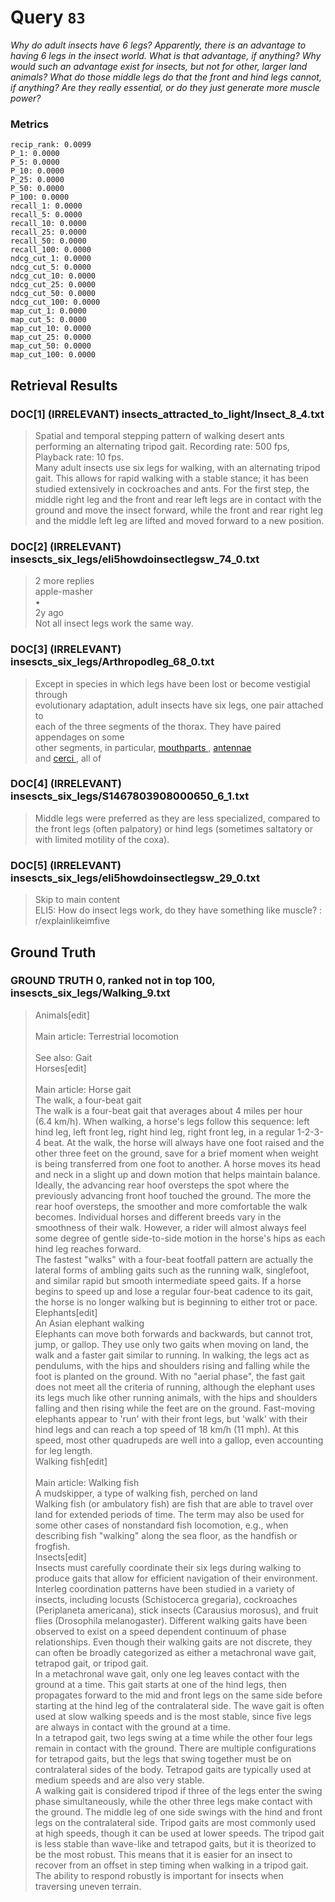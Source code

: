 # Query `83`

*Why do adult insects have 6 legs?
Apparently, there is an advantage to having 6 legs in the insect world. What is that advantage, if anything? Why would such an advantage exist for insects, but not for other, larger land animals?
What do those middle legs do that the front and hind legs cannot, if anything? Are they really essential, or do they just generate more muscle power?*

### Metrics

```
recip_rank: 0.0099
P_1: 0.0000
P_5: 0.0000
P_10: 0.0000
P_25: 0.0000
P_50: 0.0000
P_100: 0.0000
recall_1: 0.0000
recall_5: 0.0000
recall_10: 0.0000
recall_25: 0.0000
recall_50: 0.0000
recall_100: 0.0000
ndcg_cut_1: 0.0000
ndcg_cut_5: 0.0000
ndcg_cut_10: 0.0000
ndcg_cut_25: 0.0000
ndcg_cut_50: 0.0000
ndcg_cut_100: 0.0000
map_cut_1: 0.0000
map_cut_5: 0.0000
map_cut_10: 0.0000
map_cut_25: 0.0000
map_cut_50: 0.0000
map_cut_100: 0.0000
```

## Retrieval Results

### DOC[1] (IRRELEVANT) insects_attracted_to_light/Insect_8_4.txt
> Spatial and temporal stepping pattern of walking desert ants performing an alternating tripod gait. Recording rate: 500 fps, Playback rate: 10 fps.<br>Many adult insects use six legs for walking, with an alternating tripod gait. This allows for rapid walking with a stable stance; it has been studied extensively in cockroaches and ants. For the first step, the middle right leg and the front and rear left legs are in contact with the ground and move the insect forward, while the front and rear right leg and the middle left leg are lifted and moved forward to a new position.

### DOC[2] (IRRELEVANT) insescts_six_legs/eli5howdoinsectlegsw_74_0.txt
> 2 more replies<br>apple-masher<br>•<br>2y ago<br>Not all insect legs work the same way.

### DOC[3] (IRRELEVANT) insescts_six_legs/Arthropodleg_68_0.txt
> Except in species in which legs have been lost or become vestigial through<br>evolutionary adaptation, adult insects have six legs, one pair attached to<br>each of the three segments of the thorax. They have paired appendages on some<br>other segments, in particular, [ mouthparts ](/wiki/Insect_mouthparts "Insect<br>mouthparts"), [ antennae ](/wiki/Antenna_\(biology\) "Antenna \(biology\)")<br>and [ cerci ](/wiki/Cercus "Cercus"), all of

### DOC[4] (IRRELEVANT) insescts_six_legs/S1467803908000650_6_1.txt
> Middle legs were preferred as they are less specialized, compared to the front legs (often palpatory) or hind legs (sometimes saltatory or with limited motility of the coxa).

### DOC[5] (IRRELEVANT) insescts_six_legs/eli5howdoinsectlegsw_29_0.txt
> Skip to main content<br>ELI5: How do insect legs work, do they have something like muscle? : r/explainlikeimfive


## Ground Truth

### GROUND TRUTH 0, ranked not in top 100, insescts_six_legs/Walking_9.txt
> Animals[edit]<br><br>Main article: Terrestrial locomotion<br><br>See also: Gait<br>Horses[edit]<br><br>Main article: Horse gait<br>The walk, a four-beat gait<br>The walk is a four-beat gait that averages about 4 miles per hour (6.4 km/h). When walking, a horse's legs follow this sequence: left hind leg, left front leg, right hind leg, right front leg, in a regular 1-2-3-4 beat. At the walk, the horse will always have one foot raised and the other three feet on the ground, save for a brief moment when weight is being transferred from one foot to another. A horse moves its head and neck in a slight up and down motion that helps maintain balance.<br>Ideally, the advancing rear hoof oversteps the spot where the previously advancing front hoof touched the ground. The more the rear hoof oversteps, the smoother and more comfortable the walk becomes. Individual horses and different breeds vary in the smoothness of their walk. However, a rider will almost always feel some degree of gentle side-to-side motion in the horse's hips as each hind leg reaches forward.<br>The fastest "walks" with a four-beat footfall pattern are actually the lateral forms of ambling gaits such as the running walk, singlefoot, and similar rapid but smooth intermediate speed gaits. If a horse begins to speed up and lose a regular four-beat cadence to its gait, the horse is no longer walking but is beginning to either trot or pace.<br>Elephants[edit]<br>An Asian elephant walking<br>Elephants can move both forwards and backwards, but cannot trot, jump, or gallop. They use only two gaits when moving on land, the walk and a faster gait similar to running. In walking, the legs act as pendulums, with the hips and shoulders rising and falling while the foot is planted on the ground. With no "aerial phase", the fast gait does not meet all the criteria of running, although the elephant uses its legs much like other running animals, with the hips and shoulders falling and then rising while the feet are on the ground. Fast-moving elephants appear to 'run' with their front legs, but 'walk' with their hind legs and can reach a top speed of 18 km/h (11 mph). At this speed, most other quadrupeds are well into a gallop, even accounting for leg length.<br>Walking fish[edit]<br><br>Main article: Walking fish<br>A mudskipper, a type of walking fish, perched on land<br>Walking fish (or ambulatory fish) are fish that are able to travel over land for extended periods of time. The term may also be used for some other cases of nonstandard fish locomotion, e.g., when describing fish "walking" along the sea floor, as the handfish or frogfish.<br>Insects[edit]<br>Insects must carefully coordinate their six legs during walking to produce gaits that allow for efficient navigation of their environment. Interleg coordination patterns have been studied in a variety of insects, including locusts (Schistocerca gregaria), cockroaches (Periplaneta americana), stick insects (Carausius morosus), and fruit flies (Drosophila melanogaster). Different walking gaits have been observed to exist on a speed dependent continuum of phase relationships. Even though their walking gaits are not discrete, they can often be broadly categorized as either a metachronal wave gait, tetrapod gait, or tripod gait.<br>In a metachronal wave gait, only one leg leaves contact with the ground at a time. This gait starts at one of the hind legs, then propagates forward to the mid and front legs on the same side before starting at the hind leg of the contralateral side. The wave gait is often used at slow walking speeds and is the most stable, since five legs are always in contact with the ground at a time.<br>In a tetrapod gait, two legs swing at a time while the other four legs remain in contact with the ground. There are multiple configurations for tetrapod gaits, but the legs that swing together must be on contralateral sides of the body. Tetrapod gaits are typically used at medium speeds and are also very stable.<br>A walking gait is considered tripod if three of the legs enter the swing phase simultaneously, while the other three legs make contact with the ground. The middle leg of one side swings with the hind and front legs on the contralateral side. Tripod gaits are most commonly used at high speeds, though it can be used at lower speeds. The tripod gait is less stable than wave-like and tetrapod gaits, but it is theorized to be the most robust. This means that it is easier for an insect to recover from an offset in step timing when walking in a tripod gait. The ability to respond robustly is important for insects when traversing uneven terrain.
